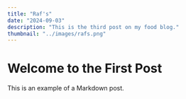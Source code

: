 ```yaml
---
title: "Raf's"
date: "2024-09-03"
description: "This is the third post on my food blog."
thumbnail: "../images/rafs.png"
---
```


# Welcome to the First Post

This is an example of a Markdown post.
